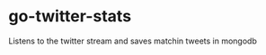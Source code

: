 go-twitter-stats
================

Listens to the twitter stream and saves matchin tweets in mongodb
